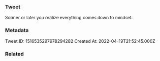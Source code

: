 ### Tweet
Sooner or later you realize everything comes down to mindset.

### Metadata
Tweet ID: 1516535297978294282
Created At: 2022-04-19T21:52:45.000Z

### Related


